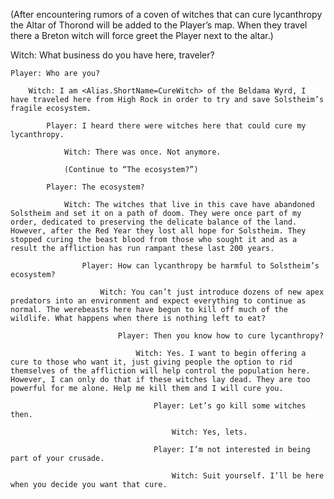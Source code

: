 (After encountering rumors of a coven of witches that can cure lycanthropy the Altar of Thorond will be added to the Player’s map. When they travel there a Breton witch will force greet the Player next to the altar.)

Witch: What business do you have here, traveler?

    Player: Who are you?
	
		Witch: I am <Alias.ShortName=CureWitch> of the Beldama Wyrd, I have traveled here from High Rock in order to try and save Solstheim’s fragile ecosystem.
		
			Player: I heard there were witches here that could cure my lycanthropy.
			
				Witch: There was once. Not anymore.
				
				(Continue to “The ecosystem?”)
				
			Player: The ecosystem?
			
				Witch: The witches that live in this cave have abandoned Solstheim and set it on a path of doom. They were once part of my order, dedicated to preserving the delicate balance of the land. However, after the Red Year they lost all hope for Solstheim. They stopped curing the beast blood from those who sought it and as a result the affliction has run rampant these last 200 years.
				
					Player: How can lycanthropy be harmful to Solstheim’s ecosystem?
					
						Witch: You can’t just introduce dozens of new apex predators into an environment and expect everything to continue as normal. The werebeasts here have begun to kill off much of the wildlife. What happens when there is nothing left to eat?
						
							Player: Then you know how to cure lycanthropy?
							
								Witch: Yes. I want to begin offering a cure to those who want it, just giving people the option to rid themselves of the affliction will help control the population here. However, I can only do that if these witches lay dead. They are too powerful for me alone. Help me kill them and I will cure you.
								
									Player: Let’s go kill some witches then.
									
										Witch: Yes, lets.
										
									Player: I’m not interested in being part of your crusade.
									
										Witch: Suit yourself. I’ll be here when you decide you want that cure.